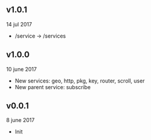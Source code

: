 ## v1.0.1
14 jul 2017

* /service -> /services

## v1.0.0
10 june 2017

* New services: geo, http, pkg, key, router, scroll, user
* New parent service: subscribe

## v0.0.1
8 june 2017

* Init